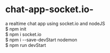 # chat-app-socket.io-
a realtime chat app using socket.io and nodeJS <br/>
  $ npm init  <br/>
  $ npm i socket.io  <br/>
  $ npm i --save-devStart nodemon  <br/>
  $ npm run devStart  <br/>
